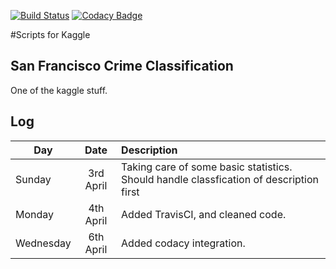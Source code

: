[![Build Status](https://travis-ci.org/andyafter/Kaggle-Scripts.svg?branch=master)](https://travis-ci.org/andyafter/Kaggle-Scripts)
[![Codacy Badge](https://api.codacy.com/project/badge/grade/8c73ffb615944e0caf53cd6f2df877c2)](https://www.codacy.com/app/andyafter/Kaggle-Scripts)

#Scripts for Kaggle

## San Francisco Crime Classification
One of the kaggle stuff.

## Log ##

| Day        | Date           | Description  |
| ------------- |:-------------:| :-----|
| Sunday | 3rd April | Taking care of some basic statistics. Should handle classfication of description first |
| Monday | 4th April | Added TravisCI, and cleaned code. |
| Wednesday | 6th April | Added codacy integration. |
